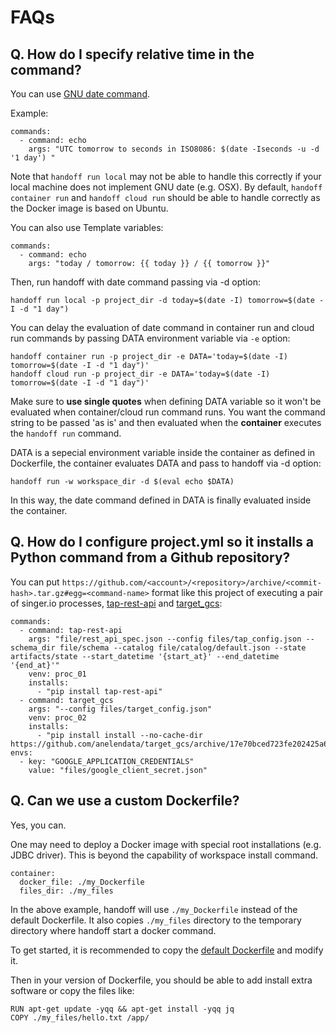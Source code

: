 # FAQs

## Q. How do I specify relative time in the command?

You can use [GNU date command](https://www.gnu.org/software/coreutils/manual/html_node/Examples-of-date.html).

Example:

```
commands:
  - command: echo
    args: "UTC tomorrow to seconds in ISO8086: $(date -Iseconds -u -d '1 day') "
```

Note that `handoff run local` may not be able to handle this correctly if
your local machine does not implement GNU date (e.g. OSX).
By default, `handoff container run` and `handoff cloud run` should be able
to handle correctly as the Docker image is based on Ubuntu.

You can also use Template variables:

```
commands:
  - command: echo
    args: "today / tomorrow: {{ today }} / {{ tomorrow }}"
```

Then, run handoff with date command passing via -d option:

```
handoff run local -p project_dir -d today=$(date -I) tomorrow=$(date -I -d "1 day")
```

You can delay the evaluation of date command in container run and cloud run
commands by passing DATA environment variable via `-e` option:

```
handoff container run -p project_dir -e DATA='today=$(date -I) tomorrow=$(date -I -d "1 day")'
handoff cloud run -p project_dir -e DATA='today=$(date -I) tomorrow=$(date -I -d "1 day")'
```

Make sure to **use single quotes** when defining DATA variable so it won't be
evaluated when container/cloud run command runs. You want the command string to be passed
'as is' and then evaluated when the **container** executes the `handoff run` command.

DATA is a sepecial environment variable inside the container as defined in
Dockerfile, the container evaluates DATA and pass to handoff via -d option:

```
handoff run -w workspace_dir -d $(eval echo $DATA)
```

In this way, the date command defined in DATA is finally evaluated inside
the container.

## Q. How do I configure project.yml so it installs a Python command from a Github repository?

You can put `https://github.com/<account>/<repository>/archive/<commit-hash>.tar.gz#egg=<command-name>`
format like this project of executing a pair of singer.io processes,
[tap-rest-api](https://github.com/anelendata/tap-rest-api) and
[target_gcs](https://github.com/anelendata/target_gcs):
```
commands:
  - command: tap-rest-api
    args: "file/rest_api_spec.json --config files/tap_config.json --schema_dir file/schema --catalog file/catalog/default.json --state artifacts/state --start_datetime '{start_at}' --end_datetime '{end_at}'"
    venv: proc_01
    installs:
      - "pip install tap-rest-api"
  - command: target_gcs
    args: "--config files/target_config.json"
    venv: proc_02
    installs:
      - "pip install install --no-cache-dir https://github.com/anelendata/target_gcs/archive/17e70bced723fe202425a61199e6e1180b6fada7.tar.gz#egg=target_gcs"
envs:
  - key: "GOOGLE_APPLICATION_CREDENTIALS"
    value: "files/google_client_secret.json"
```

## Q. Can we use a custom Dockerfile?

Yes, you can.

One may need to deploy a Docker image with special root installations
(e.g. JDBC driver). This is beyond the capability of workspace install command.

```
container:
  docker_file: ./my_Dockerfile
  files_dir: ./my_files
```

In the above example, handoff will use `./my_Dockerfile` instead of the
default Dockerfile. It also copies `./my_files` directory to the temporary
directory where handoff start a docker command.

To get started, it is recommended to copy the
[default Dockerfile](https://github.com/anelendata/handoff/blob/master/handoff/services/container/docker/Dockerfile)
and modify it.

Then in your version of Dockerfile, you should be able to add install extra
software or copy the files like:

```
RUN apt-get update -yqq && apt-get install -yqq jq
COPY ./my_files/hello.txt /app/
```

